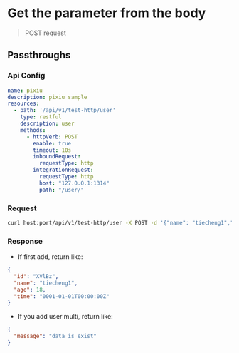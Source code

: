 # Get the parameter from the body

> POST request

## Passthroughs

### Api Config

```yaml
name: pixiu
description: pixiu sample
resources:
  - path: '/api/v1/test-http/user'
    type: restful
    description: user
    methods:
      - httpVerb: POST
        enable: true
        timeout: 10s
        inboundRequest:
          requestType: http
        integrationRequest:
          requestType: http
          host: "127.0.0.1:1314"
          path: "/user/"
```

### Request

```bash
curl host:port/api/v1/test-http/user -X POST -d '{"name": "tiecheng1","code": 4,"age": 18}' --header "Content-Type: application/json"
```

### Response

- If first add, return like:

```json
{
  "id": "XVlBz",
  "name": "tiecheng1",
  "age": 18,
  "time": "0001-01-01T00:00:00Z"
}
```

- If you add user multi, return like: 

```json
{
  "message": "data is exist"
}
```



